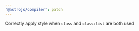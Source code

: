 ```yaml
---
'@astrojs/compiler': patch
---
```


Correctly apply style when `class` and `class:list` are both used
